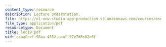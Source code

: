 ```yaml
---
content_type: resource
description: Lecture presentation.
file: https://ol-ocw-studio-app-production.s3.amazonaws.com/courses/esd-10-introduction-to-technology-and-policy-fall-2006/caaa8cef98aa4382caaf97e7d6c82c6f_lec19.pdf
file_type: application/pdf
resourcetype: Document
title: lec19.pdf
uid: caaa8cef-98aa-4382-caaf-97e7d6c82c6f
---
```

